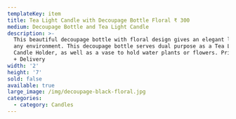 ```yaml
---
templateKey: item
title: Tea Light Candle with Decoupage Bottle Floral ₹ 300
medium: Decoupage Bottle and Tea Light Candle
description: >-
  This beautiful decoupage bottle with floral design gives an elegant look to
  any environment. This decoupage bottle serves dual purpose as a Tea Light
  Candle Holder, as well as a vase to hold water plants or flowers. Price: ₹ 300
  + Delivery
width: '2'
height: '7'
sold: false
available: true
large_image: /img/decoupage-black-floral.jpg
categories:
  - category: Candles
---
```


